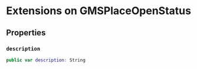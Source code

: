 # Extensions on GMSPlaceOpenStatus

## Properties

### `description`

``` swift
public var description: String 
```
